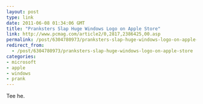 ```yaml
---
layout: post
type: link
date: 2011-06-08 01:34:06 GMT
title: "Pranksters Slap Huge Windows Logo on Apple Store"
link: http://www.pcmag.com/article2/0,2817,2386425,00.asp
permalink: /post/6304780973/pranksters-slap-huge-windows-logo-on-apple-store
redirect_from: 
  - /post/6304780973/pranksters-slap-huge-windows-logo-on-apple-store
categories:
- microsoft
- apple
- windows
- prank
---
```

Tee he.